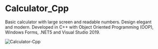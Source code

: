 # Calculator_Cpp
 Basic calculator with large screen and readable numbers. Design elegant and modern.
Developed in C++ with Object Oriented Programming (OOP), Windows Forms, .NET5 and Visual Studio 2019. 

![Calculator-Cpp](https://user-images.githubusercontent.com/84969586/123712077-7d487b80-d869-11eb-98d4-2ab915e537f2.png)
